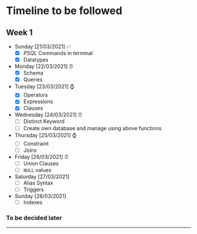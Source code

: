 # Timeline to be followed

## Week 1

- Sunday [21/03/2021] ✅
  - [x] _PSQL_ Commands in terminal
  - [x] Datatypes
- Monday [22/03/2021] ⏰
  - [x] Schema
  - [x] Queries
- Tuesday [23/03/2021] ⌚
  - [x] Operators
  - [x] Expressions
  - [x] Clauses
- Wednesday [24/03/2021] ⏰
  - [ ] Distinct Keyword
  - [ ] Create own database and manage using above functions
- Thursday [25/03/2021] ⌚
  - [ ] Constraint
  - [ ] Joins
- Friday [26/03/2021] ⏰
  - [ ] Union Clauses
  - [ ] `NULL` values
- Saturday [27/03/2021]
  - [ ] Alias Syntax
  - [ ] Triggers
- Sunday [28/03/2021]
  - [ ] Indexes

### To be decided later

---
